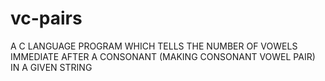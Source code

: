# vc-pairs
A C LANGUAGE PROGRAM WHICH TELLS THE NUMBER OF VOWELS IMMEDIATE AFTER A CONSONANT (MAKING CONSONANT VOWEL PAIR) IN A GIVEN STRING
